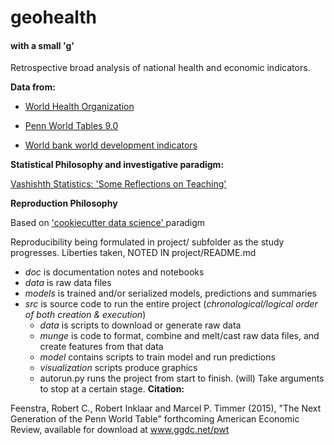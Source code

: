 # geohealth
#### with a small 'g'
Retrospective broad analysis of national health and economic indicators.

**Data from:**

* [World Health Organization](www.who.int)

* [Penn World Tables 9.0](www.rug.nl/research/ggdc/data/pwt/pwt-9.0)

* [World bank world development indicators](http://data.worldbank.org/data-catalog/world-development-indicators)

**Statistical Philosophy and investigative paradigm:**

[Vashishth Statistics: 'Some Reflections on Teaching'](http://vasishth-statistics.blogspot.com/2015/08/some-reflections-on-teaching.html)

**Reproduction Philosophy**

Based on ['cookiecutter data science' ](https://drivendata.github.io/cookiecutter-data-science/) paradigm

Reproducibility being formulated in project/ subfolder as the study progresses. Liberties taken, NOTED IN project/README.md
* *doc* is documentation notes and notebooks
* *data* is raw data files
* *models* is trained and/or serialized models, predictions and summaries
* *src* is source code to run the entire project (*chronological/logical order of both creation & execution*)
    * *data* is scripts to download or generate raw data
    * *munge* is code to format, combine and melt/cast raw data files, and create features from that data
    * *model* contains scripts to train model and run predictions
    * *visualization* scripts produce graphics
    * autorun.py runs the project from start to finish. (will) Take arguments to stop at a certain stage.
**Citation:**

Feenstra, Robert C., Robert Inklaar and Marcel P. Timmer (2015), "The Next Generation of the Penn World Table" forthcoming American Economic Review, available for download at www.ggdc.net/pwt
